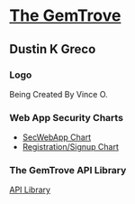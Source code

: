 # [The GemTrove](https://thegemtrove.tech)
## Dustin K Greco
### Logo
Being Created By Vince O.
### Web App Security Charts
- [SecWebApp Chart](https://lucid.app/lucidchart/159c2c38-2127-4a6e-9230-d93e92eeee8f/edit?invitationId=inv_8c4aac6a-82ce-48c2-bf33-72b53644b534)
- [Registration/Signup Chart](https://my.visme.co/view/768eyn3y-registration-pen-test-100)

### The GemTrove API Library
[API Library](http://api-library-thegemtrove.tech)
